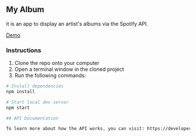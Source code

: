 ## My Album

it is an app to display an artist's albums via the Spotify API.

[Demo]()

### Instructions

1. Clone the repo onto your computer
1. Open a terminal window in the cloned project
1. Run the following commands:

```bash
# Install dependencies
npm install

# Start local dev server
npm start

## API Documentation

To learn more about how the API works, you can visit: https://developer.spotify.com/documentation/web-api/
```
